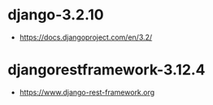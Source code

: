 # django-3.2.10
- https://docs.djangoproject.com/en/3.2/

# djangorestframework-3.12.4	
- https://www.django-rest-framework.org